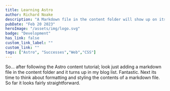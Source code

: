 ```yaml
---
title: Learning Astro
author: Richard Noake
description: "A Markdown file in the content folder will show up on its own!"
pubDate: "Feb 20 2023"
heroImage: "/assets/img/logo.svg"
badge: "Development"
has_link: false
custom_link_label: ""
custom_link: ""
tags: ["Astro", "Successes","Web","CSS"]
---
```


So... after following the Astro content tutorial; look just adding a markdown file in the content folder and it turns up in my blog list. Fantastic. Next its time to think about formatting and styling the contents of a markdown file. So far it looks fairly straightforward.
